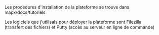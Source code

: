 Les procédures d'installation de la plateforme se trouve dans mapx/docs/tutoriels

Les logiciels que j'utilisais pour déployer la plateforme sont Filezilla (transfert des fichiers) et Putty (accès au serveur en ligne de commande)
